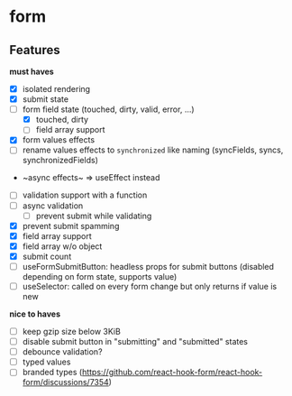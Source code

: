 # form

## Features

**must haves**

- [x] isolated rendering
- [x] submit state
- [ ] form field state (touched, dirty, valid, error, ...)
  - [x] touched, dirty
  - [ ] field array support
- [x] form values effects
- [ ] rename values effects to `synchronized` like naming (syncFields, syncs, synchronizedFields)
- ~async effects~ => useEffect instead
- [ ] validation support with a function
- [ ] async validation
  - [ ] prevent submit while validating
- [x] prevent submit spamming
- [x] field array support
- [x] field array w/o object
- [x] submit count
- [ ] useFormSubmitButton: headless props for submit buttons (disabled depending on form state, supports value)
- [ ] useSelector: called on every form change but only returns if value is new

**nice to haves**

- [ ] keep gzip size below 3KiB
- [ ] disable submit button in "submitting" and "submitted" states
- [ ] debounce validation?
- [ ] typed values
- [ ] branded types (https://github.com/react-hook-form/react-hook-form/discussions/7354)
